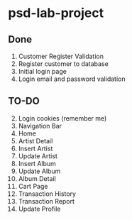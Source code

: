 # psd-lab-project

## Done
1. Customer Register Validation
2. Register customer to database
3. Initial login page
4. Login email and password validation

## TO-DO
2. Login cookies (remember me)
3. Navigation Bar
4. Home
5. Artist Detail
6. Insert Artist
7. Update Artist
8. Insert Album
9. Update Album
10. Album Detail
11. Cart Page
12. Transaction History
13. Transaction Report
14. Update Profile  
